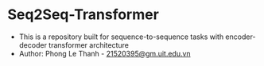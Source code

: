 # Seq2Seq-Transformer
- This is a repository built for sequence-to-sequence tasks with encoder-decoder transformer architecture
- Author: Phong Le Thanh - 21520395@gm.uit.edu.vn
